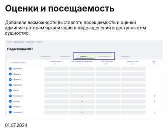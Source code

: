 # Оценки и посещаемость

Добавили возможность выставлять посещаемость и оценки администраторам организации и подразделений в доступных им сущностях.

![](<../../.gitbook/assets/image (1) (1) (1) (1) (1) (1) (1) (1) (1) (1) (1) (1) (1) (1) (1) (1) (1) (1) (1) (1) (1) (1) (1) (1).png>)

01.07.2024

